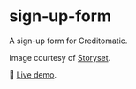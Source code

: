 # sign-up-form
A sign-up form for Creditomatic.

Image courtesy of [Storyset](storyset.com).

🔗 [Live demo](https://adamd3.github.io/sign-up-form/).